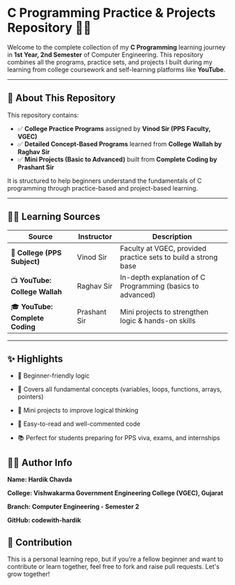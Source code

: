 # C Programming Practice & Projects Repository 👨‍💻

Welcome to the complete collection of my **C Programming** learning journey in **1st Year, 2nd Semester** of Computer Engineering. This repository combines all the programs, practice sets, and projects I built during my learning from college coursework and self-learning platforms like **YouTube**.

---

## 📘 About This Repository

This repository contains:

- ✅ **College Practice Programs** assigned by **Vinod Sir (PPS Faculty, VGEC)**
- ✅ **Detailed Concept-Based Programs** learned from **College Wallah by Raghav Sir**
- ✅ **Mini Projects (Basic to Advanced)** built from **Complete Coding by Prashant Sir**

It is structured to help beginners understand the fundamentals of C programming through practice-based and project-based learning.

---

## 🧑‍🏫 Learning Sources

| Source | Instructor | Description |
|--------|------------|-------------|
| 💼 **College (PPS Subject)** | Vinod Sir | Faculty at VGEC, provided practice sets to build a strong base |
| 📺 **YouTube: College Wallah** | Raghav Sir | In-depth explanation of C Programming (basics to advanced) |
| 🎓 **YouTube: Complete Coding** | Prashant Sir | Mini projects to strengthen logic & hands-on skills |

---

## ✨ Highlights
- 🧠 Beginner-friendly logic

- 🔢 Covers all fundamental concepts (variables, loops, functions, arrays, pointers)

- 🧩 Mini projects to improve logical thinking

- 📱 Easy-to-read and well-commented code

- 📚 Perfect for students preparing for PPS viva, exams, and internships

##  🙋‍♂️ Author Info
**Name: Hardik Chavda**

**College: Vishwakarma Government Engineering College (VGEC), Gujarat**

**Branch: Computer Engineering - Semester 2**

**GitHub: codewith-hardik**

## 🤝 Contribution
This is a personal learning repo, but if you’re a fellow beginner and want to contribute or learn together, feel free to fork and raise pull requests. Let's grow together!